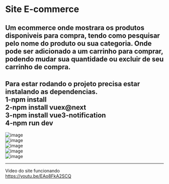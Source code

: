 # Site E-commerce <br/>

Um ecommerce onde mostrara os produtos disponiveis para compra, tendo como pesquisar pelo nome do produto ou sua categoria.
Onde pode ser adicionado a um carrinho para comprar, podendo mudar sua quantidade ou excluir de seu carrinho de compra. <br/>
------------------------------------------------------------------------------------------------------------------------------
Para estar rodando o projeto precisa estar instalando as dependencias. <br/>
1-npm install <br/>
2-npm install vuex@next <br/>
3-npm install vue3-notification <br/>
4-npm run dev <br/>
------------------------------------------------------------------------------------------------------------------------------

![image](https://github.com/user-attachments/assets/a0eafcfb-bd15-4a29-847f-8d3e73868d14) <br/>
![image](https://github.com/user-attachments/assets/4859138c-2fb2-42b5-9d2a-c11242e23a27) <br/>
![image](https://github.com/user-attachments/assets/11b88b3a-925d-4159-abe8-32ab99db775a) <br/>
![image](https://github.com/user-attachments/assets/e8f7ea05-fbe6-4f6d-9bca-b4132f084cd5) <br/>
![image](https://github.com/user-attachments/assets/bb9ab3d9-9da5-4c2b-8b2a-b6e13e424e2d) <br/>

------------------------------------------------------------------------------------------------------------------------------
Video do site funcionando <br/>
https://youtu.be/EAo8FkA2SCQ <br/>
